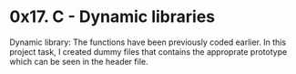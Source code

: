<h1>0x17. C - Dynamic libraries</h1>

Dynamic library: The functions have been previously coded earlier. In this project task, I created dummy files that contains the approprate prototype which can be seen in the header file.
